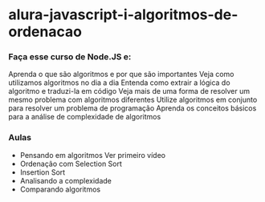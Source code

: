 # alura-javascript-i-algoritmos-de-ordenacao

### Faça esse curso de Node.JS e:
Aprenda o que são algoritmos e por que são importantes
Veja como utilizamos algoritmos no dia a dia
Entenda como extrair a lógica do algoritmo e traduzi-la em código
Veja mais de uma forma de resolver um mesmo problema com algoritmos diferentes
Utilize algoritmos em conjunto para resolver um problema de programação
Aprenda os conceitos básicos para a análise de complexidade de algoritmos

### Aulas
- Pensando em algoritmos Ver primeiro vídeo
- Ordenação com Selection Sort
- Insertion Sort
- Analisando a complexidade
- Comparando algoritmos
